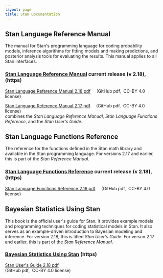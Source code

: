 ```yaml
---
layout: page
title: Stan Documentation
---
```


## Stan Language Reference Manual

The manual for Stan's programming language for coding probability models,
inference algorithms for fitting models and making predictions,
and posterior analysis tools for evaluating the results.
This manual applies to all Stan interfaces.

### [Stan Language Reference Manual](2_18/reference-manual/index.html) <span class="note">current release (v 2.18), (https)</span>
 
[Stan Language Reference Manual 2.18 pdf](https://github.com/stan-dev/stan/releases/download/v2.18.0/reference-manual-2.18.0.pdf)
<span class="note">&nbsp; &nbsp; (GitHub pdf,&nbsp; CC-BY 4.0 license)</span>


[Stan Language Reference Manual 2.17 pdf](https://github.com/stan-dev/stan/releases/download/v2.17.1/stan-reference-2.17.1.pdf)
<span class="note">&nbsp; &nbsp; (GitHub pdf,&nbsp; CC-BY 4.0 license)</span>
<br>combines the _Stan Language Reference Manual_, _Stan Language Functions Reference_, and the _Stan User's Guide_.

## Stan Language Functions Reference

The reference for the functions defined in the Stan math
library and available in the Stan programming language.
For versions 2.17 and earlier, this is part of the _Stan Reference Manual_.

### [Stan Language Functions Reference](2_18/functions-reference/index.html) <span class="note">current release (v 2.18), (https)</span>

[Stan Language Functions Reference 2.18 pdf](https://github.com/stan-dev/stan/releases/download/v2.18.0/functions-reference-2.18.0.pdf)
<span class="note">&nbsp; &nbsp; (GitHub pdf,&nbsp; CC-BY 4.0 license)</span>


## Bayesian Statistics Using Stan

This book is the official user's guide for Stan.  It provides example
models and programming techniques for coding statistical models in Stan.
It also serves as an example-driven introduction to Bayesian modeling
and inference.
For version 2.18, this is titled _Stan User's Guide_.
For verson 2.17 and earlier, this is part of the _Stan Reference Manual_.

### [Bayesian Statistics Using Stan](bayes-stats-stan/index.html) <span class="note">(https)</span>

[Stan User's Guide 2.18 pdf](https://github.com/stan-dev/stan/releases/download/v2.18.0/users-guide-2.18.0.pdf) <br /><span class="note">(GitHub pdf,&nbsp; CC-BY 4.0 license)</span>

